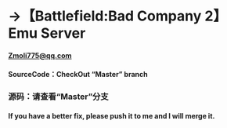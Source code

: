 # ->【Battlefield:Bad Company 2】 Emu Server
#### Zmoli775@qq.com 
#### SourceCode：CheckOut “Master” branch
### 源码：请查看“Master”分支
#### If you have a better fix, please push it to me and I will merge it.

